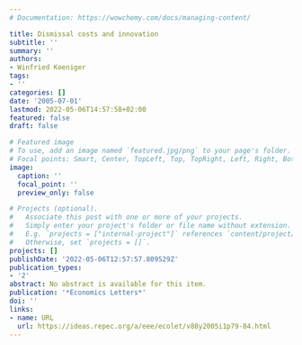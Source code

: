 ```yaml
---
# Documentation: https://wowchemy.com/docs/managing-content/

title: Dismissal costs and innovation
subtitle: ''
summary: ''
authors:
- Winfried Koeniger
tags:
- ''
categories: []
date: '2005-07-01'
lastmod: 2022-05-06T14:57:58+02:00
featured: false
draft: false

# Featured image
# To use, add an image named `featured.jpg/png` to your page's folder.
# Focal points: Smart, Center, TopLeft, Top, TopRight, Left, Right, BottomLeft, Bottom, BottomRight.
image:
  caption: ''
  focal_point: ''
  preview_only: false

# Projects (optional).
#   Associate this post with one or more of your projects.
#   Simply enter your project's folder or file name without extension.
#   E.g. `projects = ["internal-project"]` references `content/project/deep-learning/index.md`.
#   Otherwise, set `projects = []`.
projects: []
publishDate: '2022-05-06T12:57:57.809529Z'
publication_types:
- '2'
abstract: No abstract is available for this item.
publication: '*Economics Letters*'
doi: ''
links:
- name: URL
  url: https://ideas.repec.org/a/eee/ecolet/v88y2005i1p79-84.html
---
```

